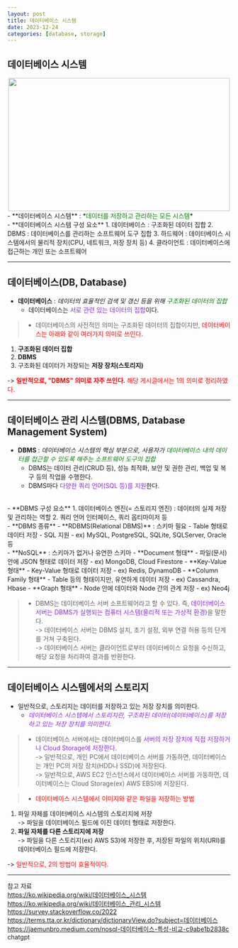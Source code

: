 ```yaml
---
layout: post
title: 데이터베이스 시스템
date: 2023-12-24
categories: [database, storage]
---
```

## 데이터베이스 시스템
<center><img src="https://github.com/LeeJae-H/LeeJae-H.github.io/assets/122717063/a7c7f9cf-8537-439e-8570-d24ad5e4adf7" width="500" height="300"></center>
- **데이터베이스 시스템** : *<span style="color:green">데이터를 저장하고 관리하는 모든 시스템</span>*  
<br>
- **데이터베이스 시스템 구성 요소**
1. 데이터베이스 : 구조화된 데이터 집합
2. DBMS : 데이터베이스를 관리하는 소프트웨어 도구 집합
3. 하드웨어 : 데이터베이스 시스템에서의 물리적 장치(CPU, 네트워크, 저장 장치 등)
4. 클라이언트 : 데이터베이스에 접근하는 개인 또는 소프트웨어

---
## 데이터베이스(DB, Database)
- **데이터베이스** : *데이터의 효율적인 검색 및 갱신 등을 위해 <span style="color:green">구조화된 데이터의 집합</span>*
  - 데이터베이스는 <span style="color:blueviolet">서로 관련 있는 데이터의 집합</span>이다.  

> - 데이터베이스의 사전적인 의미는 구조화된 데이터의 집합이지만, <span style="color:red">데이터베이스는 아래와 같이 여러가지 의미로 쓰인다.</span>  
1. **구조화된 데이터 집합**    
2. **DBMS**  
3. 구조화된 데이터가 저장되는 **저장 장치(스토리지)**  
>
-> <span style="color:red">**일반적으로, "DBMS" 의미로 자주 쓰인다.** 해당 게시글에서는 1의 의미로 정리하였다.</span> 

---
## 데이터베이스 관리 시스템(DBMS, Database Management System)
- **DBMS** : *데이터베이스 시스템의 핵심 부분으로, 사용자가 <span style="color:green">데이터베이스 내의 데이터를 접근할 수 있도록 해주는 소프트웨어 도구의 집합</span>*
  - DBMS는 데이터 관리(CRUD 등), 성능 최적화, 보안 및 권한 관리, 백업 및 복구 등의 작업을 수행한다.
  - DBMS마다 <span style="color:blueviolet">다양한 쿼리 언어(SQL 등)를 지원</span>한다.  
<br>
- **DBMS 구성 요소**
1. 데이터베이스 엔진(= 스토리지 엔진) : 데이터의 실제 저장 및 관리하는 역할  
2. 쿼리 언어 인터페이스, 쿼리 옵티마이저 등
<br> 
- **DBMS 종류**  
  - **RDBMS(Relational DBMS)** : 스키마 필요
    - Table 형태로 데이터 저장
    - SQL 지원
    - ex) MySQL, PostgreSQL, SQLite, SQLServer, Oracle 등   
  <br>
  - **NoSQL** : 스키마가 없거나 유연한 스키마
    - **Document 형태**
      - 파일(문서) 안에 JSON 형태로 데이터 저장
      - ex) MongoDB, Cloud Firestore
    - **Key-Value 형태**
      - Key-Value 형태로 데이터 저장
      - ex) Redis, DynamoDB
    - **Column Family 형태**
      - Table 등의 형태이지만, 유연하게 데이터 저장
      - ex) Cassandra, Hbase
    - **Graph 형태**
      - Node 안에 데이터와 Node 간의 관계 저장
      - ex) Neo4j  

>- DBMS는 데이터베이스 서버 소프트웨어라고 할 수 있다. 즉, <span style="color:blueviolet">데이터베이스 서버는 DBMS가 실행되는 컴퓨터 시스템(물리적 또는 가상적 환경)</span>을 말한다.  
-> 데이터베이스 서버는 DBMS 설치, 초기 설정, 외부 연결 허용 등의 단계를 거쳐 구축된다.  
-> 데이터베이스 서버는 클라이언트로부터 데이터베이스 요청을 수신하고, 해당 요청을 처리하여 결과를 반환한다.

---
## 데이터베이스 시스템에서의 스토리지
- 일반적으로, 스토리지는 데이터를 저장하고 있는 저장 장치를 의미한다.  
  - *<span style="color:blueviolet">데이터베이스 시스템에서 스토리지란, 구조화된 데이터(데이터베이스)를 저장하고 있는 저장 장치를 의미한다.</span>*  

>- 데이터베이스 서버에서는 데이터베이스를 <span style="color:blueviolet">서버의 저장 장치에 직접 저장하거나 Cloud Storage에 저장한다.</span>  
-> 일반적으로, 개인 PC에서 데이터베이스 서버를 가동하면, 데이터베이스는 개인 PC의 저장 장치(HDD나 SSD)에 저장된다.  
-> 일반적으로, AWS EC2 인스턴스에서 데이터베이스 서버를 가동하면, 데이터베이스는 Cloud Storage(ex) AWS EBS)에 저장된다.  


>- <span style="color:red">데이터베이스 시스템에서 이미지와 같은 파일을 저장하는 방법</span>   
1. 파일 자체를 데이터베이스 시스템의 스토리지에 저장  
-> 파일을 데이터베이스 필드에 이진 데이터 형태로 저장한다.  
2. **파일 자체를 다른 스토리지에 저장**  
-> 파일을 다른 스토리지(ex) AWS S3)에 저장한 후, 저장된 파일의 위치(URI)를 데이터베이스 필드에 저장한다.  
>
-> <span style="color:red">일반적으로, 2의 방법이 효율적이다.</span>

---
참고 자료  
https://ko.wikipedia.org/wiki/데이터베이스_시스템  
https://ko.wikipedia.org/wiki/데이터베이스_관리_시스템   
https://survey.stackoverflow.co/2022  
https://terms.tta.or.kr/dictionary/dictionaryView.do?subject=데이터베이스   
https://jaemunbro.medium.com/nosql-데이터베이스-특성-비교-c9abe1b2838c   
chatgpt